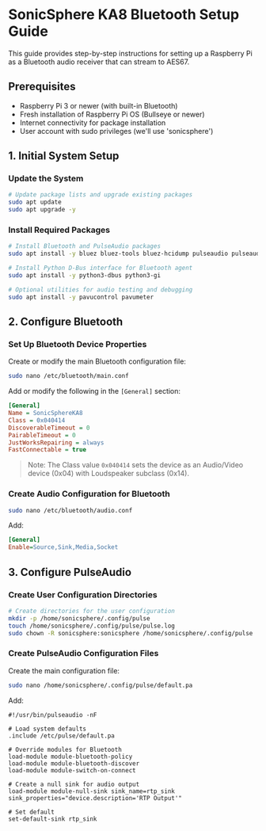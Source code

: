 # SonicSphere KA8 Bluetooth Setup Guide

This guide provides step-by-step instructions for setting up a Raspberry Pi as a Bluetooth audio receiver that can stream to AES67.

## Prerequisites

- Raspberry Pi 3 or newer (with built-in Bluetooth)
- Fresh installation of Raspberry Pi OS (Bullseye or newer)
- Internet connectivity for package installation
- User account with sudo privileges (we'll use 'sonicsphere')

## 1. Initial System Setup

### Update the System

```bash
# Update package lists and upgrade existing packages
sudo apt update
sudo apt upgrade -y
```

### Install Required Packages

```bash
# Install Bluetooth and PulseAudio packages
sudo apt install -y bluez bluez-tools bluez-hcidump pulseaudio pulseaudio-module-bluetooth

# Install Python D-Bus interface for Bluetooth agent
sudo apt install -y python3-dbus python3-gi

# Optional utilities for audio testing and debugging
sudo apt install -y pavucontrol pavumeter
```

## 2. Configure Bluetooth

### Set Up Bluetooth Device Properties

Create or modify the main Bluetooth configuration file:

```bash
sudo nano /etc/bluetooth/main.conf
```

Add or modify the following in the `[General]` section:

```ini
[General]
Name = SonicSphereKA8
Class = 0x040414
DiscoverableTimeout = 0
PairableTimeout = 0
JustWorksRepairing = always
FastConnectable = true
```

> Note: The Class value `0x040414` sets the device as an Audio/Video device (0x04) with Loudspeaker subclass (0x14).

### Create Audio Configuration for Bluetooth

```bash
sudo nano /etc/bluetooth/audio.conf
```

Add:

```ini
[General]
Enable=Source,Sink,Media,Socket
```

## 3. Configure PulseAudio

### Create User Configuration Directories

```bash
# Create directories for the user configuration
mkdir -p /home/sonicsphere/.config/pulse
touch /home/sonicsphere/.config/pulse/pulse.log
sudo chown -R sonicsphere:sonicsphere /home/sonicsphere/.config/pulse
```

### Create PulseAudio Configuration Files

Create the main configuration file:

```bash
sudo nano /home/sonicsphere/.config/pulse/default.pa
```

Add:
```
#!/usr/bin/pulseaudio -nF

# Load system defaults
.include /etc/pulse/default.pa

# Override modules for Bluetooth
load-module module-bluetooth-policy
load-module module-bluetooth-discover
load-module module-switch-on-connect

# Create a null sink for audio output
load-module module-null-sink sink_name=rtp_sink sink_properties="device.description='RTP Output'"

# Set default
set-default-sink rtp_sink
